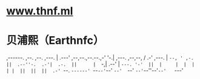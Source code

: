 # www.thnf.ml
# 贝浦熙（Earthnfc）
,------.                 ,--.  ,--.              ,---.
|  .---' ,--,--.,--.--.,-'  '-.|  ,---. ,--,--, /  .-' ,---.
|  `--, ' ,-.  ||  .--''-.  .-'|  .-.  ||      |  `-,| .--'
|  `---. '-'  ||  |     |  |  |  | |  ||  ||  ||  .-' `--.
`------' `--`--'`--'     `--'  `--' `--'`--''--'`--'   `---'
